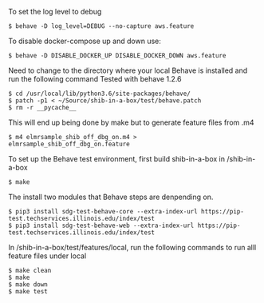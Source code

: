 To set the log level to debug
```
$ behave -D log_level=DEBUG --no-capture aws.feature
```

To disable docker-compose up and down use: 
```
$ behave -D DISABLE_DOCKER_UP DISABLE_DOCKER_DOWN aws.feature
```

Need to change to the directory where your local Behave is installed 
and run the following command
Tested with behave 1.2.6
```
$ cd /usr/local/lib/python3.6/site-packages/behave/
$ patch -p1 < ~/Source/shib-in-a-box/test/behave.patch
$ rm -r __pycache__
```

This will end up being done by make but to generate feature files from .m4
```
$ m4 elmrsample_shib_off_dbg_on.m4 > elmrsample_shib_off_dbg_on.feature
```

To set up the Behave test environment, first build shib-in-a-box in /shib-in-a-box
```
$ make
```

The install two modules that Behave steps are denpending on. 
```
$ pip3 install sdg-test-behave-core --extra-index-url https://pip-test.techservices.illinois.edu/index/test
$ pip3 install sdg-test-behave-web --extra-index-url https://pip-test.techservices.illinois.edu/index/test
```

In /shib-in-a-box/test/features/local, run the following commands 
to run alll feature files under local
```
$ make clean
$ make
$ make down
$ make test
```
